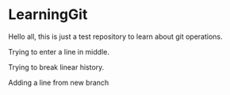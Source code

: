 # LearningGit

Hello all, this is just a test repository to learn about git operations.

Trying to enter a line in middle.


Trying to break linear history.

Adding a line from new branch
